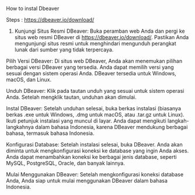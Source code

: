 How to instal Dbeaver

Steps :
https://dbeaver.io/download/
1. Kunjungi Situs Resmi DBeaver:
Buka peramban web Anda dan pergi ke situs web resmi DBeaver di https://dbeaver.io/download/. Pastikan Anda mengunjungi situs resmi untuk menghindari mengunduh perangkat lunak dari sumber yang tidak terpercaya.

Pilih Versi DBeaver:
Di situs web DBeaver, Anda akan menemukan pilihan berbagai versi DBeaver yang tersedia. Anda dapat memilih versi yang sesuai dengan sistem operasi Anda. DBeaver tersedia untuk Windows, macOS, dan Linux.

Unduh DBeaver:
Klik pada tautan unduh yang sesuai untuk sistem operasi Anda. Setelah mengklik tautan, unduhan akan dimulai.

Instal DBeaver:
Setelah unduhan selesai, buka berkas instalasi (biasanya berkas .exe untuk Windows, .dmg untuk macOS, atau .tar.gz untuk Linux). Ikuti petunjuk instalasi yang muncul di layar. Anda dapat mengikuti langkah-langkahnya dalam bahasa Indonesia, karena DBeaver mendukung berbagai bahasa, termasuk bahasa Indonesia.

Konfigurasi Database:
Setelah instalasi selesai, buka DBeaver. Anda akan diminta untuk mengkonfigurasi koneksi ke database yang ingin Anda akses. Anda dapat menambahkan koneksi ke berbagai jenis database, seperti MySQL, PostgreSQL, Oracle, dan banyak lainnya.

Mulai Menggunakan DBeaver:
Setelah mengkonfigurasi koneksi database Anda, Anda siap untuk mulai menggunakan DBeaver dalam bahasa Indonesia.
